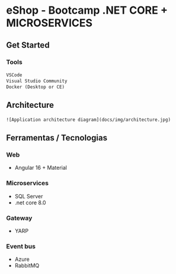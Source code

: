 # eShop - Bootcamp .NET CORE + MICROSERVICES

## Get Started

### Tools
    VSCode
    Visual Studio Community
    Docker (Desktop or CE)

## Architecture
    ![Application architecture diagram](docs/img/architecture.jpg)

## Ferramentas / Tecnologias
### Web
- Angular 16 + Material

### Microservices
- SQL Server
- .net core 8.0

### Gateway
- YARP

### Event bus
- Azure
- RabbitMQ

